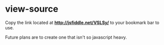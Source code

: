 view-source
===========

Copy the link located at **http://jsfiddle.net/VSLSy/** to your bookmark bar to use.

Future plans are to create one that isn't so javascript heavy.